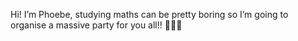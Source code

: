 Hi! I’m Phoebe, studying maths can be pretty boring so I’m going to organise a massive party for you all!! 🎉🥳🥳